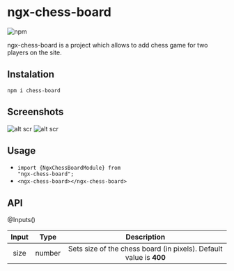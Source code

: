 # ngx-chess-board
<img alt="npm" src="https://img.shields.io/npm/v/ngx-chess-board?color=success&label=npm%20package&logo=success&logoColor=success&style=plastic">

ngx-chess-board is a project which allows to add chess game for two players on the site.

## Instalation
<code>npm i chess-board</code>

## Screenshots
![alt scr](https://i.imgur.com/IgPDO19.png)
![alt scr](https://i.imgur.com/sBmsyZ9.png)

## Usage

* <code>import {NgxChessBoardModule} from "ngx-chess-board";</code>
* `<ngx-chess-board></ngx-chess-board>`

## API

@Inputs()

Input | Type | Description    
| :---: | :---: | :---: |
size | number | Sets size of the chess board (in pixels). Default value is <b>400</b>
